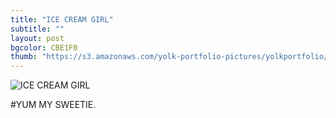 ```yaml
---
title: "ICE CREAM GIRL"
subtitle: ""
layout: post
bgcolor: CBE1F0
thumb: "https://s3.amazonaws.com/yolk-portfolio-pictures/yolkportfolio/ICECREAMGIRL-small.jpg"
---
```



![ICE CREAM GIRL](https://s3.amazonaws.com/yolk-portfolio-pictures/yolkportfolio/ICECREAMGIRL-small.jpg)

#YUM MY SWEETIE.
